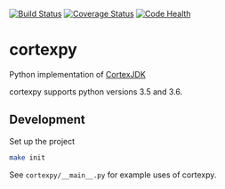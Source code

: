 [![Build Status](https://travis-ci.org/winni2k/cortexpy.svg?branch=master)](https://travis-ci.org/winni2k/cortexpy)
[![Coverage Status](https://coveralls.io/repos/github/winni2k/cortexpy/badge.svg?branch=admin_category)](https://coveralls.io/github/winni2k/cortexpy?branch=admin_category)
[![Code Health](https://landscape.io/github/winni2k/cortexpy/master/landscape.svg?style=flat)](https://landscape.io/github/winni2k/cortexpy/master)

# cortexpy

Python implementation of [CortexJDK](https://github.com/mcveanlab/CortexJDK)

cortexpy supports python versions 3.5 and 3.6.

## Development

Set up the project

```bash
make init
```

See `cortexpy/__main__.py` for example uses of cortexpy.

